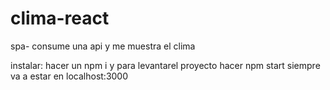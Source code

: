 # clima-react
spa- consume una api y me muestra el clima


instalar:
hacer un npm i
y para levantarel proyecto hacer npm start siempre va a estar en localhost:3000
